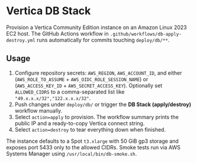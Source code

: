 # Vertica DB Stack

Provision a Vertica Community Edition instance on an Amazon Linux 2023 EC2 host. The GitHub Actions workflow in `.github/workflows/db-apply-destroy.yml` runs automatically for commits touching `deploy/db/**`.

## Usage

1. Configure repository secrets: `AWS_REGION`, `AWS_ACCOUNT_ID`, and either (`AWS_ROLE_TO_ASSUME` + `AWS_OIDC_ROLE_SESSION_NAME`) or (`AWS_ACCESS_KEY_ID` + `AWS_SECRET_ACCESS_KEY`). Optionally set `ALLOWED_CIDRS` to a comma-separated list like `"49.x.x.x/32","122.x.x.x/32"`.
2. Push changes under `deploy/db/` or trigger the **DB Stack (apply/destroy)** workflow manually.
3. Select `action=apply` to provision. The workflow summary prints the public IP and a ready-to-copy Vertica connect string.
4. Select `action=destroy` to tear everything down when finished.

The instance defaults to a Spot `t3.xlarge` with 50 GiB gp3 storage and exposes port 5433 only to the allowed CIDRs. Smoke tests run via AWS Systems Manager using `/usr/local/bin/db-smoke.sh`.
